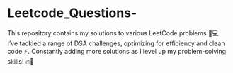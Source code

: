 # Leetcode_Questions-
This repository contains my solutions to various LeetCode problems 🧠💻. I’ve tackled a range of DSA challenges, optimizing for efficiency and clean code ⚡. Constantly adding more solutions as I level up my problem-solving skills! 🔥🚀
